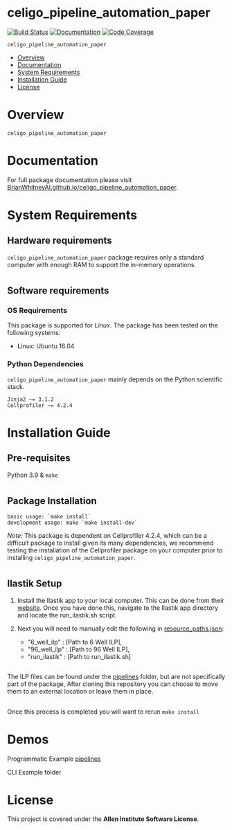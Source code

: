 # celigo_pipeline_automation_paper

[![Build Status](https://github.com/BrianWhitneyAI/celigo_pipeline_automation_paper/workflows/Build%20Main/badge.svg)](https://github.com/BrianWhitneyAI/celigo_pipeline_automation_paper/actions)
[![Documentation](https://github.com/BrianWhitneyAI/celigo_pipeline_automation_paper/workflows/Documentation/badge.svg)](https://BrianWhitneyAI.github.io/celigo_pipeline_automation_paper/)
[![Code Coverage](https://codecov.io/gh/BrianWhitneyAI/celigo_pipeline_automation_paper/branch/main/graph/badge.svg)](https://codecov.io/gh/BrianWhitneyAI/celigo_pipeline_automation_paper)

`celigo_pipeline_automation_paper` 

- [Overview](#overview)
- [Documentation](#documentation)
- [System Requirements](#system-requirements)
- [Installation Guide](#installation-guide)
- [License](#license)

# Overview
``celigo_pipeline_automation_paper`` 


# Documentation

For full package documentation please visit [BrianWhitneyAI.github.io/celigo_pipeline_automation_paper](https://BrianWhitneyAI.github.io/celigo_pipeline_automation_paper).

# System Requirements
## Hardware requirements
`celigo_pipeline_automation_paper` package requires only a standard computer with enough RAM to support the in-memory operations.
#
## Software requirements
### OS Requirements
This package is supported for *Linux*. The package has been tested on the following systems:
+ Linux: Ubuntu 16.04

### Python Dependencies
`celigo_pipeline_automation_paper` mainly depends on the Python scientific stack.

```
Jinja2 ~= 3.1.2
Cellprofiler ~= 4.2.4
```

# Installation Guide

## Pre-requisites
Python 3.9 & `make`
#
## Package Installation

    basic usage: `make install`
    development usage: make `make install-dev`

*Note:* This package is dependent on Cellprofiler 4.2.4, which can be a difficult package to install given its many dependencies, we recommend testing the installation of the Cellprofiler package on your computer prior to installing `celigo_pipeline_automation_paper`.
#
## Ilastik Setup
    
1. Install the Ilastik app to your local computer. This can be done from their [website](https://www.ilastik.org/documentation/basics/installation.html). Once you have done this, navigate to the Ilastik app directory and locate the run_ilastik.sh script.

2. Next you will need to manually edit the following in [resource_paths.json](celigo_pipeline_automation_paper/bin/resource_paths.json):

    * "6_well_ilp"  : [Path to 6 Well ILP],
    * "96_well_ilp" : [Path to 96 Well ILP],
    * "run_ilastik" : [Path to run_ilastik.sh]
##
The ILP files can be found under the [pipelines](#celigo_pipeline_automation_paper/pipelines) folder, but are not specifically part of the package, After cloning this repository you can choose to move them to an external location or leave them in place.
##
Once this process is completed you will want to rerun `make install`

# Demos 

Programmatic Example
[pipelines](#celigo_pipeline_automation_paper/pipelines)

CLI Example folder 


# License

This project is covered under the **Allen Institute Software License**.

